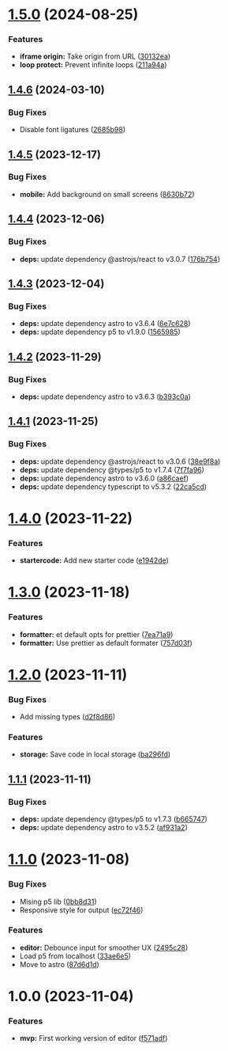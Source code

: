 # [1.5.0](https://github.com/ff6347/p5-code-sandbox/compare/v1.4.6...v1.5.0) (2024-08-25)


### Features

* **iframe origin:** Take origin from URL ([30132ea](https://github.com/ff6347/p5-code-sandbox/commit/30132ea201b3d110c6358bec17de3554c3559342))
* **loop protect:** Prevent infinite loops ([211a94a](https://github.com/ff6347/p5-code-sandbox/commit/211a94a8a6bc73b324e6ddc8400062d840fbe67f))

## [1.4.6](https://github.com/ff6347/p5-code-sandbox/compare/v1.4.5...v1.4.6) (2024-03-10)


### Bug Fixes

* Disable font ligatures ([2685b98](https://github.com/ff6347/p5-code-sandbox/commit/2685b9834735bb71d0fc787c6f976c7649d57b83))

## [1.4.5](https://github.com/ff6347/p5-code-sandbox/compare/v1.4.4...v1.4.5) (2023-12-17)

### Bug Fixes

- **mobile:** Add background on small screens ([8630b72](https://github.com/ff6347/p5-code-sandbox/commit/8630b721dfd75772b079bd243653b45f6c946ec9))

## [1.4.4](https://github.com/ff6347/p5-code-sandbox/compare/v1.4.3...v1.4.4) (2023-12-06)

### Bug Fixes

- **deps:** update dependency @astrojs/react to v3.0.7 ([176b754](https://github.com/ff6347/p5-code-sandbox/commit/176b754ce236cbcb8434923b62375b77e738a785))

## [1.4.3](https://github.com/ff6347/p5-code-sandbox/compare/v1.4.2...v1.4.3) (2023-12-04)

### Bug Fixes

- **deps:** update dependency astro to v3.6.4 ([6e7c628](https://github.com/ff6347/p5-code-sandbox/commit/6e7c628ab8c47bc402feb8c3124fe1edc3ad4f26))
- **deps:** update dependency p5 to v1.9.0 ([1565985](https://github.com/ff6347/p5-code-sandbox/commit/1565985db28d85ed3cf0b5b55cbb5cef48bf59ca))

## [1.4.2](https://github.com/ff6347/p5-code-sandbox/compare/v1.4.1...v1.4.2) (2023-11-29)

### Bug Fixes

- **deps:** update dependency astro to v3.6.3 ([b393c0a](https://github.com/ff6347/p5-code-sandbox/commit/b393c0af6fda015cb7b06724da0a960e1f8425fa))

## [1.4.1](https://github.com/ff6347/p5-code-sandbox/compare/v1.4.0...v1.4.1) (2023-11-25)

### Bug Fixes

- **deps:** update dependency @astrojs/react to v3.0.6 ([38e9f8a](https://github.com/ff6347/p5-code-sandbox/commit/38e9f8a7ab3d8baf5a176fa0240ba10190d07cb1))
- **deps:** update dependency @types/p5 to v1.7.4 ([7f7fa96](https://github.com/ff6347/p5-code-sandbox/commit/7f7fa965b812b4dcb05053c2dbb6b3dc656d96b1))
- **deps:** update dependency astro to v3.6.0 ([a86caef](https://github.com/ff6347/p5-code-sandbox/commit/a86caef1dfbf1f670c37685208a5236f59668105))
- **deps:** update dependency typescript to v5.3.2 ([22ca5cd](https://github.com/ff6347/p5-code-sandbox/commit/22ca5cd05f82db202e6206512e76dc94305656ac))

# [1.4.0](https://github.com/ff6347/p5-code-sandbox/compare/v1.3.0...v1.4.0) (2023-11-22)

### Features

- **startercode:** Add new starter code ([e1942de](https://github.com/ff6347/p5-code-sandbox/commit/e1942de6e31440afe741b07e9f4aa5bc7a107774))

# [1.3.0](https://github.com/ff6347/p5-code-sandbox/compare/v1.2.0...v1.3.0) (2023-11-18)

### Features

- **formatter:** et default opts for prettier ([7ea71a9](https://github.com/ff6347/p5-code-sandbox/commit/7ea71a9b0902be7f35a978827ab44f0643d6d1c0))
- **formatter:** Use prettier as default formater ([757d03f](https://github.com/ff6347/p5-code-sandbox/commit/757d03fafaeb41ea514cbd9dde2e28391f7cfd50))

# [1.2.0](https://github.com/ff6347/p5-code-sandbox/compare/v1.1.1...v1.2.0) (2023-11-11)

### Bug Fixes

- Add missing types ([d2f8d86](https://github.com/ff6347/p5-code-sandbox/commit/d2f8d86de0f1ddb199f8ab9f1f3aaf65703be31a))

### Features

- **storage:** Save code in local storage ([ba296fd](https://github.com/ff6347/p5-code-sandbox/commit/ba296fd39068f10f3de9fc672d1552a69bc3504a))

## [1.1.1](https://github.com/ff6347/p5-code-sandbox/compare/v1.1.0...v1.1.1) (2023-11-11)

### Bug Fixes

- **deps:** update dependency @types/p5 to v1.7.3 ([b665747](https://github.com/ff6347/p5-code-sandbox/commit/b6657478a77137dbbdc4b0eee48b45ec95ab37d5))
- **deps:** update dependency astro to v3.5.2 ([af931a2](https://github.com/ff6347/p5-code-sandbox/commit/af931a23e5c27c83e27d94b1eec7973cc69a1679))

# [1.1.0](https://github.com/ff6347/p5-code-sandbox/compare/v1.0.0...v1.1.0) (2023-11-08)

### Bug Fixes

- Mising p5 lib ([0bb8d31](https://github.com/ff6347/p5-code-sandbox/commit/0bb8d31d6f9fb42fb0e6f807d85836a031d97172))
- Responsive style for output ([ec72f46](https://github.com/ff6347/p5-code-sandbox/commit/ec72f468ee5185da1bfcdfcd414a8ac39d09e0fe))

### Features

- **editor:** Debounce input for smoother UX ([2495c28](https://github.com/ff6347/p5-code-sandbox/commit/2495c286811ef825cd96d42e3aa803cdcd3d7dc7))
- Load p5 from localhost ([33ae6e5](https://github.com/ff6347/p5-code-sandbox/commit/33ae6e5888b4d0dd628c6ca373492838a32cba8a))
- Move to astro ([87d6d1d](https://github.com/ff6347/p5-code-sandbox/commit/87d6d1de8576b281d27c8b7f0f769be3b6d2d382))

# 1.0.0 (2023-11-04)

### Features

- **mvp:** First working version of editor ([f571adf](https://github.com/ff6347/p5-code-sandbox/commit/f571adfad5882e2746b4b9d0c84b340242672155))
